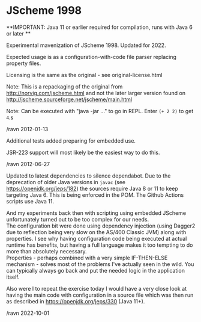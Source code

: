 # JScheme 1998

**IMPORTANT:  Java 11 or earlier required for compilation, runs with Java 6 or later **

Experimental mavenization of JScheme 1998.  Updated for 2022.

Expected usage is as a configuration-with-code file parser
replacing property files. 

Licensing is the same as the original - see original-license.html

Note:  This is a repackaging of the original from <http://norvig.com/jscheme.html>
and not the later larger version found on <http://jscheme.sourceforge.net/jscheme/main.html>


Note:  Can be executed with "java -jar ..." to go in REPL.  Enter `(+ 2 2)` to get `4`.s

/ravn 2012-01-13

Additional tests added preparing for embedded use.

JSR-223 support will most likely be the easiest way to do this.

/ravn 2012-06-27

Updated to latest dependencies to silence dependabot.  Due to the deprecation
of older Java versions in `javac` (see <https://openjdk.org/jeps/182>) the sources
require Java 8 or 11 to keep targeting Java 6.  This is being enforced in
the POM.  The Github Actions scripts use Java 11.

And my experiments back then with scripting using embedded JScheme unfortunately
turned out to be too complex for our needs.  
The configuration bit were done using 
dependency injection (using Dagger2 due to reflection being very slow on the 
AS/400 Classic JVM) along with properties.   I see why having configuration
code being executed at actual runtime has benefits, but having a full 
language makes it too tempting to do more than absolutely necessary.  
Properties - perhaps combined with a very simple IF-THEN-ELSE mechanism - solves 
most of the problems I've actually seen in the wild.  You can typically
always go back and put the needed logic in the application itself.

Also were I to repeat the exercise today I 
would have a very close look at having the main code with configuration in a source
file which was then run as described in <https://openjdk.org/jeps/330> (Java 11+).

/ravn 2022-10-01